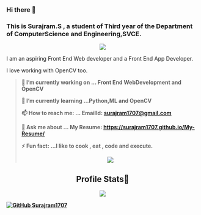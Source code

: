 ### Hi there 👋

<h3>This is <strong>Surajram.S</strong> , a student of Third year of the Department of ComputerScience and Engineering,SVCE.</h3>

<p align="center">
 <img src="https://komarev.com/ghpvc/?username=Surajram1707&color=brightgreen&label=Hellloooo!!!+You+are+viewer+number"/>
 </p>

I am an aspiring Front End Web developer and a Front End App Developer.


I love working with OpenCV too.
<b>
<blockquote>
 🔭 I’m currently working on ... Front End WebDevelopment and OpenCV
 
 
 🌱 I’m currently learning ...Python,ML and OpenCV
 
 
 📫 How to reach me: ... EmailId: surajram1707@gmail.com
 
 
  💬 Ask me about ...  My Resume: https://surajram1707.github.io/My-Resume/
  
  
  ⚡ Fun fact: ...I like to cook , eat , code and execute.
  
  
  <p align="center"><img src="https://github-readme-stats.vercel.app/api/top-langs/?username=Surajram1707&layout=compact"/></p>
  </blockquote>
  
  
  <h2 align="center">Profile Stats🎡</h2>
<p align="center"><img src="https://github-readme-stats.vercel.app/api?username=Surajram1707&show_icons=true&theme=radical&line_height=35&count_private=true"/></p>
  
  [![GitHub Surajram1707](https://img.shields.io/github/followers/Surajram1707?label=follow&style=social)](https://github.com/Surajram1707)
  </b>
<!--
**Surajram1707/Surajram1707** is a ✨ _special_ ✨ repository because its `README.md` (this file) appears on your GitHub profile.

Here are some ideas to get you started:

- 🔭 I’m currently working on ...
- 🌱 I’m currently learning ...
- 👯 I’m looking to collaborate on ...
- 🤔 I’m looking for help with ...
- 💬 Ask me about ...
- 📫 How to reach me: ...
- 😄 Pronouns: ...
- ⚡ Fun fact: ...
-->
